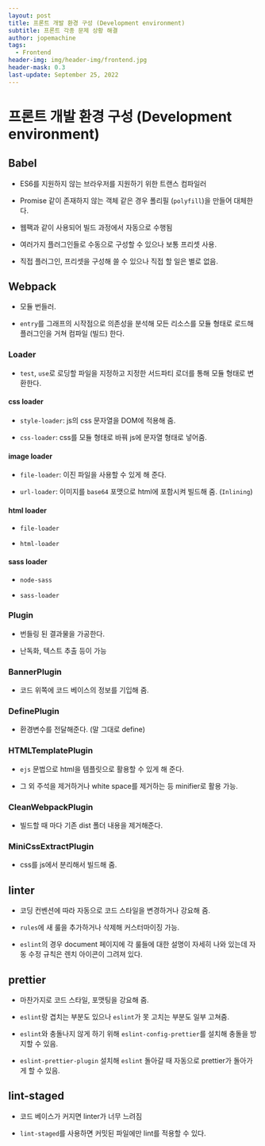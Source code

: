 ```yaml
---
layout: post
title: 프론트 개발 환경 구성 (Development environment)
subtitle: 프론트 각종 문제 상황 해결
author: jopemachine
tags:
  - Frontend
header-img: img/header-img/frontend.jpg
header-mask: 0.3
last-update: September 25, 2022
---
```


# 프론트 개발 환경 구성 (Development environment)

## Babel

- ES6를 지원하지 않는 브라우저를 지원하기 위한 트랜스 컴파일러

- Promise 같이 존재하지 않는 객체 같은 경우 폴리필 (`polyfill`)을 만들어 대체한다.

- 웹팩과 같이 사용되어 빌드 과정에서 자동으로 수행됨

- 여러가지 플러그인들로 수동으로 구성할 수 있으나 보통 프리셋 사용.

- 직접 플러그인, 프리셋을 구성해 쓸 수 있으나 직접 할 일은 별로 없음.

## Webpack

- 모듈 번들러.

- `entry`를 그래프의 시작점으로 의존성을 분석해 모든 리소스를 모듈 형태로 로드해 플러그인을 거쳐 컴파일 (빌드) 한다.

### Loader

- `test`, `use`로 로딩할 파일을 지정하고 지정한 서드파티 로더를 통해 모듈 형태로 변환한다.

#### css loader

- `style-loader`: js의 css 문자열을 DOM에 적용해 줌.

- `css-loader`: css를 모듈 형태로 바꿔 js에 문자열 형태로 넣어줌.

#### image loader

- `file-loader`: 이진 파일을 사용할 수 있게 해 준다.

- `url-loader`: 이미지를 `base64` 포맷으로 html에 포함시켜 빌드해 줌. (`Inlining`)

#### html loader

- `file-loader`

- `html-loader`

#### sass loader

- `node-sass`

- `sass-loader`

### Plugin

- 번들링 된 결과물을 가공한다.

- 난독화, 텍스트 추출 등이 가능

### BannerPlugin

- 코드 위쪽에 코드 베이스의 정보를 기입해 줌.

### DefinePlugin

- 환경변수를 전달해준다. (말 그대로 define)

### HTMLTemplatePlugin

- `ejs` 문법으로 html을 템플릿으로 활용할 수 있게 해 준다.

- 그 외 주석을 제거하거나 white space를 제거하는 등 minifier로 활용 가능.

### CleanWebpackPlugin

- 빌드할 때 마다 기존 dist 폴더 내용을 제거해준다.

### MiniCssExtractPlugin

- css를 js에서 분리해서 빌드해 줌.

## linter

- 코딩 컨벤션에 따라 자동으로 코드 스타일을 변경하거나 강요해 줌.

- `rules`에 새 룰을 추가하거나 삭제해 커스터마이징 가능.

- `eslint`의 경우 document 페이지에 각 룰들에 대한 설명이 자세히 나와 있는데 자동 수정 규칙은 렌치 아이콘이 그려져 있다.

## prettier

- 마찬가지로 코드 스타일, 포맷팅을 강요해 줌.

- `eslint`랑 겹치는 부분도 있으나 `eslint`가 못 고치는 부분도 일부 고쳐줌.

- `eslint`와 충돌나지 않게 하기 위해 `eslint-config-prettier`를 설치해 충돌을 방지할 수 있음.

- `eslint-prettier-plugin` 설치해 `eslint` 돌아갈 때 자동으로 prettier가 돌아가게 할 수 있음.

## lint-staged

- 코드 베이스가 커지면 linter가 너무 느려짐

- `lint-staged`를 사용하면 커밋된 파일에만 lint를 적용할 수 있다.

